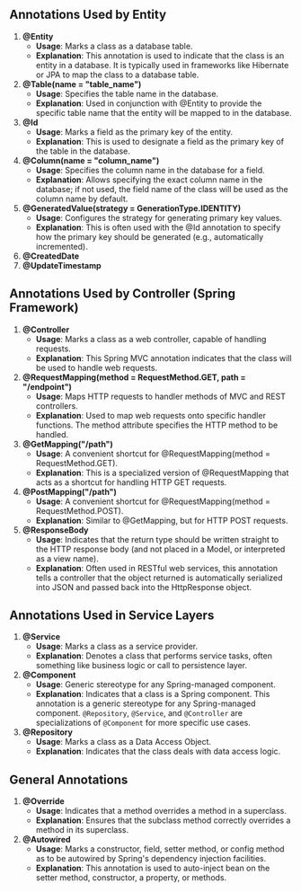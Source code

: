 ## Annotations Used by Entity

1. **@Entity**
   - **Usage**: Marks a class as a database table.
   - **Explanation**: This annotation is used to indicate that the class is an entity in a database. It is typically used in frameworks like Hibernate or JPA to map the class to a database table.
2. **@Table(name = "table_name")**
   - **Usage**: Specifies the table name in the database.
   - **Explanation**: Used in conjunction with @Entity to provide the specific table name that the entity will be mapped to in the database.
3. **@Id**
   - **Usage**: Marks a field as the primary key of the entity.
   - **Explanation**: This is used to designate a field as the primary key of the table in the database.
4. **@Column(name = "column_name")**
   - **Usage**: Specifies the column name in the database for a field.
   - **Explanation**: Allows specifying the exact column name in the database; if not used, the field name of the class will be used as the column name by default.
5. **@GeneratedValue(strategy = GenerationType.IDENTITY)**
   - **Usage**: Configures the strategy for generating primary key values.
   - **Explanation**: This is often used with the @Id annotation to specify how the primary key should be generated (e.g., automatically incremented).
6. **@CreatedDate**
7. **@UpdateTimestamp**

## Annotations Used by Controller (Spring Framework)

1. **@Controller**
   - **Usage**: Marks a class as a web controller, capable of handling requests.
   - **Explanation**: This Spring MVC annotation indicates that the class will be used to handle web requests.
2. **@RequestMapping(method = RequestMethod.GET, path = "/endpoint")**
   - **Usage**: Maps HTTP requests to handler methods of MVC and REST controllers.
   - **Explanation**: Used to map web requests onto specific handler functions. The method attribute specifies the HTTP method to be handled.
3. **@GetMapping("/path")**
   - **Usage**: A convenient shortcut for @RequestMapping(method = RequestMethod.GET).
   - **Explanation**: This is a specialized version of @RequestMapping that acts as a shortcut for handling HTTP GET requests.
4. **@PostMapping("/path")**
   - **Usage**: A convenient shortcut for @RequestMapping(method = RequestMethod.POST).
   - **Explanation**: Similar to @GetMapping, but for HTTP POST requests.
5. **@ResponseBody**
   - **Usage**: Indicates that the return type should be written straight to the HTTP response body (and not placed in a Model, or interpreted as a view name).
   - **Explanation**: Often used in RESTful web services, this annotation tells a controller that the object returned is automatically serialized into JSON and passed back into the HttpResponse object.

## Annotations Used in Service Layers

1. **@Service**
   - **Usage**: Marks a class as a service provider.
   - **Explanation**: Denotes a class that performs service tasks, often something like business logic or call to persistence layer.
2. **@Component**
   - **Usage**: Generic stereotype for any Spring-managed component.
   - **Explanation**: Indicates that a class is a Spring component. This annotation is a generic stereotype for any Spring-managed component. `@Repository`, `@Service`, and `@Controller` are specializations of `@Component` for more specific use cases.
3. **@Repository**
   - **Usage**: Marks a class as a Data Access Object.
   - **Explanation**: Indicates that the class deals with data access logic.

## General Annotations

1. **@Override**
   - **Usage**: Indicates that a method overrides a method in a superclass.
   - **Explanation**: Ensures that the subclass method correctly overrides a method in its superclass.
2. **@Autowired**
   - **Usage**: Marks a constructor, field, setter method, or config method as to be autowired by Spring's dependency injection facilities.
   - **Explanation**: This annotation is used to auto-inject bean on the setter method, constructor, a property, or methods.